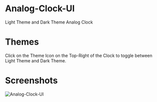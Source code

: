 # Analog-Clock-UI
Light Theme and Dark Theme Analog Clock

# Themes
Click on the Theme Icon on the Top-Right of the Clock to toggle between Light Theme and Dark Theme.

# Screenshots
![Analog-Clock-UI](https://github.com/KuntalPramanik25/Analog-Clock-UI/assets/120242810/da7ed18e-6b78-4c46-a335-edbd55a4b414)
